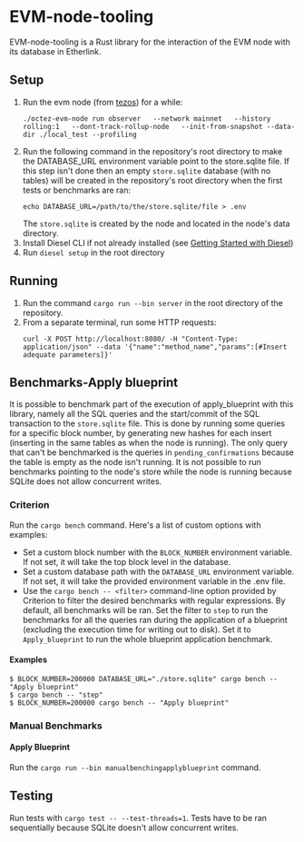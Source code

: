 # EVM-node-tooling

EVM-node-tooling is a Rust library for the interaction of the EVM node with its database in Etherlink.


## Setup

1. Run the evm node (from [tezos](https://gitlab.com/tezos/tezos)) for a while:
   ```
   ./octez-evm-node run observer   --network mainnet   --history rolling:1   --dont-track-rollup-node   --init-from-snapshot --data-dir ./local_test --profiling
   ```  
2. Run the following command in the repository's root directory to make the DATABASE_URL environment variable point to the store.sqlite file. If this step isn't done then an empty `store.sqlite` database (with no tables) will be created in the repository's root directory when the first tests or benchmarks are ran:
   ```
   echo DATABASE_URL=/path/to/the/store.sqlite/file > .env
   ```
   The `store.sqlite` is created by the node and located in the node's data directory.  
3. Install Diesel CLI if not already installed (see [Getting Started with Diesel](https://diesel.rs/guides/getting-started))
4. Run `diesel setup` in the root directory

## Running

1. Run the command `cargo run --bin server` in the root directory of the repository.  
2. From a separate terminal, run some HTTP requests:
   ```
   curl -X POST http://localhost:8080/ -H "Content-Type: application/json" --data '{"name":"method_name","params":[#Insert adequate parameters]}'
   ```

## Benchmarks-Apply blueprint

It is possible to benchmark part of the execution of apply_blueprint with this library, namely all the SQL queries and the start/commit of the SQL transaction to the `store.sqlite` file. This is done by running some queries for a specific block number, by generating new hashes for each insert (inserting in the same tables as when the node is running). The only query that can't be benchmarked is the queries in `pending_confirmations` because the table is empty as the node isn't running. It is not possible to run benchmarks pointing to the node's store while the node is running because SQLite does not allow concurrent writes.

### Criterion 

Run the `cargo bench` command. Here's a list of custom options with examples:  

- Set a custom block number with the `BLOCK_NUMBER` environment variable. If not set, it will take the top block level in the database.
- Set a custom database path with the `DATABASE_URL` environment variable. If not set, it will take the provided environment variable in the .env file.
- Use the `cargo bench -- <filter>` command-line option provided by Criterion to filter the desired benchmarks with regular expressions. By default, all benchmarks will be ran. Set the filter to `step` to run the benchmarks for all the queries ran during the application of a blueprint (excluding the execution time for writing out to disk). Set it to `Apply_blueprint` to run the whole blueprint application benchmark.

#### Examples
```
$ BLOCK_NUMBER=200000 DATABASE_URL="./store.sqlite" cargo bench -- "Apply blueprint" 
$ cargo bench -- "step"  
$ BLOCK_NUMBER=200000 cargo bench -- "Apply blueprint"  
```

### Manual Benchmarks

#### Apply Blueprint

Run the `cargo run --bin manualbenchingapplyblueprint` command.


## Testing

Run tests with `cargo test -- --test-threads=1`. Tests have to be ran sequentially because SQLite doesn't allow concurrent writes.